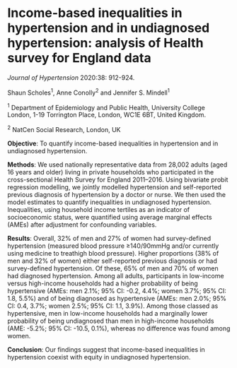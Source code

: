 # **Income-based inequalities in hypertension and in undiagnosed hypertension: analysis of Health survey for England data**

*Journal of Hypertension* 2020:38: 912-924.

Shaun Scholes<sup>1</sup>, Anne Conolly<sup>2</sup> and Jennifer S. Mindell<sup>1</sup>

<sup>1</sup> Department of Epidemiology and Public Health, University College London, 1-19 Torrington Place, London, WC1E 6BT, United Kingdom.

<sup>2</sup> NatCen Social Research, London, UK

**Objective**: To quantify income-based inequalities in hypertension and in undiagnosed hypertension.

**Methods**: We used nationally representative data from 28,002 adults (aged 16 years and older) living in private households who participated 
in the cross-sectional Health Survey for England 2011–2016. Using bivariate probit regression modelling, we jointly modelled hypertension 
and self-reported previous diagnosis of hypertension by a doctor or nurse. We then used the model estimates to quantify inequalities in 
undiagnosed hypertension. Inequalities, using household income tertiles as an indicator
of socioeconomic status, were quantified using average marginal effects (AMEs) after adjustment for confounding variables.

**Results**: Overall, 32% of men and 27% of women had survey-defined hypertension (measured blood pressure <span>&#8805;</span>140/90mmHg and/or 
currently using medicine to treathigh blood pressure). Higher proportions (38% of men and 32% of women) either self-reported previous 
diagnosis or had survey-defined hypertension. Of these, 65% of men and 70% of women had diagnosed hypertension. 
Among all adults, participants in low-income versus high-income households had a higher probability of being hypertensive (AMEs: men 2.1%; 95% CI: -0.2, 4.4%; 
women 3.7%; 95% CI: 1.8, 5.5%) and of being diagnosed as hypertensive (AMEs: men 2.0%; 95% CI: 0.4, 3.7%; women 2.5%; 95% CI: 1.1, 3.9%). 
Among those classed as hypertensive, men in low-income households had a marginally lower probability of being undiagnosed than men in high-income households (AME:
-5.2%; 95% CI: -10.5, 0.1%), whereas no difference was found among women.

**Conclusion**: Our findings suggest that income-based inequalities in hypertension coexist with equity in undiagnosed hypertension.

